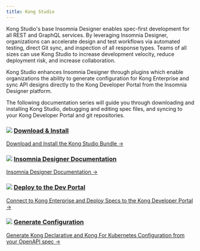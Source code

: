 ```yaml
---
title: Kong Studio
---
```


Kong Studio's base Insomnia Designer enables spec-first development for all REST and GraphQL services. 
By leveraging Insomnia Designer, organizations can accelerate design and test workflows via automated 
testing, direct Git sync, and inspection of all response types. Teams of all sizes 
can use Kong Studio to increase development velocity, reduce deployment risk, 
and increase collaboration.

Kong Studio enhances Insomnia Designer through plugins which enable organizations 
the ability to generate configuration for Kong Enterprise and sync API designs 
directly to the Kong Developer Portal from the Insomnia Designer platform.

The following documentation series will guide you through downloading and installing 
Kong Studio, debugging and editing spec files, and syncing to your 
Kong Developer Portal and git repositories.

<div class="docs-grid">

  <div class="docs-grid-block">
    <h3>
        <img src="/assets/images/icons/documentation/icn-quickstart.svg" />
        <a href="/studio/{{page.kong_version}}/download-install">Download & Install</a>
    </h3>
    <p></p>
    <a href="/studio/{{page.kong_version}}/download-install">
        Download and Install the Kong Studio Bundle &rarr;
    </a>
  </div>
  
  <div class="docs-grid-block">
    <h3>
        <img src="/assets/images/icons/documentation/icn-doc-reference.svg" />
        <a href="https://support.insomnia.rest/article/94-introduction">Insomnia Designer Documentation</a>
    </h3>
    <p></p>
    <a href="https://support.insomnia.rest/article/94-introduction">
        Insomnia Designer Documentation &rarr;
    </a>
  </div>
  
  <div class="docs-grid-block">
    <h3>
        <img src="/assets/images/icons/documentation/icn-doc-reference.svg" />
        <a href="/studio/{{page.kong_version}}/deploy-to-dev-portal">Deploy to the Dev Portal</a>
    </h3>
    <p></p>
    <a href="/studio/{{page.kong_version}}/deploy-to-dev-portal">
        Connect to Kong Enterprise and Deploy Specs to the Kong Developer Portal &rarr;
    </a>
  </div>

  <div class="docs-grid-block">
    <h3>
        <img src="/assets/images/icons/documentation/icn-doc-reference.svg" />
        <a href="/studio/{{page.kong_version}}/deploy-to-dev-portal">Generate Configuration</a>
    </h3>
    <p></p>
    <a href="/studio/{{page.kong_version}}/deploy-to-dev-portal">
        Generate Kong Declarative and Kong For Kubernetes Configuration from your OpenAPI spec &rarr;
    </a>
  </div>
  
</div>
